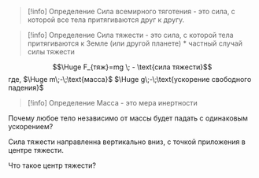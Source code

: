 
> [!info] Определение
> Сила всемирного тяготения - это сила, с которой все тела притягиваются друг к другу.

> [!info] Определение
> Сила тяжести - это сила, с которой тела притягиваются к Земле (или другой планете)
> \* частный случай силы тяжести






$$\Huge F_{тяж}=mg \; - \text{сила тяжести}$$
где,
$\Huge m\;-\;\text{масса}$
$\Huge g\;-\;\text{ускорение свободного падения}$


> [!info] Определение
> Масса - это мера инертности

Почему любое тело независимо от массы будет падать с одинаковым ускорением?

Сила тяжести направленна вертикально вниз, с точкой приложения в центре тяжести.

Что такое центр тяжести?
